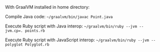 With GraalVM installed in home directory:

Compile Java code:
`~/graalvm/bin/javac Point.java`

Execute Ruby script with Java interop:
`~/graalvm/bin/ruby --jvm --jvm.cp=. points.rb`

Execute Ruby script with JavaScript interop:
`~/graalvm/bin/ruby --jvm --polyglot Polyglot.rb`

